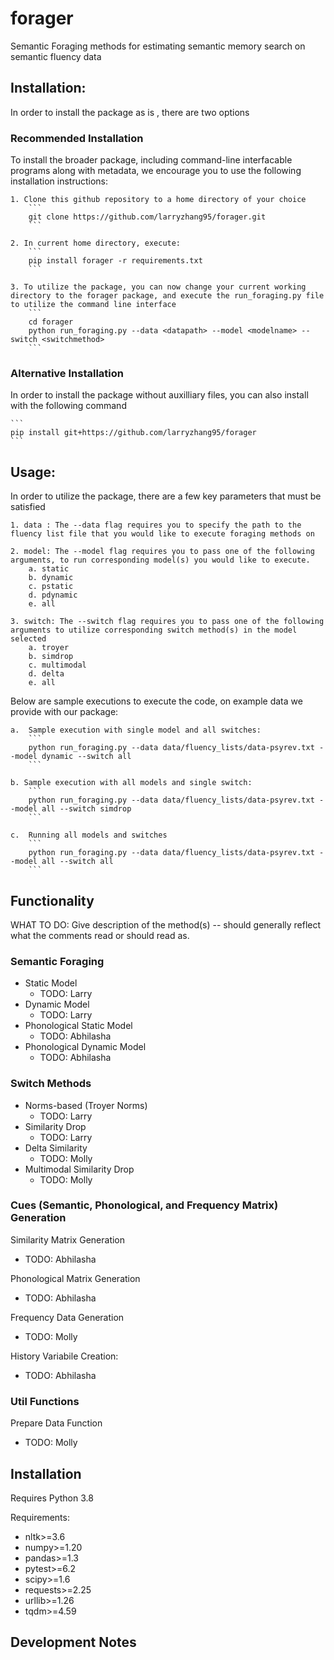 # forager

Semantic Foraging methods for estimating semantic memory search on semantic fluency data

## Installation:

In order to install the package as is , there are two options

### Recommended Installation 
To install the broader package, including command-line interfacable programs along with metadata, we encourage you to use the following installation instructions:

    1. Clone this github repository to a home directory of your choice
        ```
        git clone https://github.com/larryzhang95/forager.git
        ```

    2. In current home directory, execute:
        ```
        pip install forager -r requirements.txt
        ```

    3. To utilize the package, you can now change your current working directory to the forager package, and execute the run_foraging.py file to utilize the command line interface  
        ```
        cd forager
        python run_foraging.py --data <datapath> --model <modelname> --switch <switchmethod> 
        ```

### Alternative Installation
In order to install the package without auxilliary files, you can also install with the following command

    ```
    pip install git+https://github.com/larryzhang95/forager
    ```
    
## Usage: 
 
In order to utilize the package, there are a few key parameters that must be satisfied
   
    1. data : The --data flag requires you to specify the path to the fluency list file that you would like to execute foraging methods on

    2. model: The --model flag requires you to pass one of the following arguments, to run corresponding model(s) you would like to execute.
        a. static
        b. dynamic
        c. pstatic
        d. pdynamic
        e. all

    3. switch: The --switch flag requires you to pass one of the following arguments to utilize corresponding switch method(s) in the model selected
        a. troyer
        b. simdrop
        c. multimodal
        d. delta
        e. all

Below are sample executions to execute the code, on example data we provide with our package:

    a.  Sample execution with single model and all switches:
        ```
        python run_foraging.py --data data/fluency_lists/data-psyrev.txt --model dynamic --switch all
        ```

    b. Sample execution with all models and single switch:
        ```
        python run_foraging.py --data data/fluency_lists/data-psyrev.txt --model all --switch simdrop
        ```

    c.	Running all models and switches
        ```
        python run_foraging.py --data data/fluency_lists/data-psyrev.txt --model all --switch all
        ```

## Functionality

WHAT TO DO: Give description of the method(s) -- should generally reflect what the comments read or should read as. 

### Semantic Foraging
- Static Model 
    - TODO: Larry
- Dynamic Model
    - TODO: Larry
- Phonological Static Model
    - TODO: Abhilasha
- Phonological Dynamic Model
    - TODO: Abhilasha 

### Switch Methods
- Norms-based (Troyer Norms)
    - TODO: Larry
- Similarity Drop
    - TODO: Larry
- Delta Similarity
    - TODO: Molly 
- Multimodal Similarity Drop
    - TODO: Molly

### Cues (Semantic, Phonological, and Frequency Matrix) Generation
Similarity Matrix Generation
- TODO: Abhilasha

Phonological Matrix Generation
- TODO: Abhilasha

Frequency Data Generation
- TODO: Molly

History Variabile Creation:
- TODO: Abhilasha 

### Util Functions
Prepare Data Function
- TODO: Molly 


## Installation
Requires Python 3.8 

Requirements:
- nltk>=3.6
- numpy>=1.20
- pandas>=1.3
- pytest>=6.2
- scipy>=1.6
- requests>=2.25
- urllib>=1.26
- tqdm>=4.59

## Development Notes

